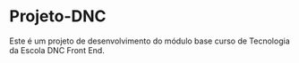 # Projeto-DNC
Este é um projeto de desenvolvimento do módulo base curso de Tecnologia da Escola DNC Front End.
